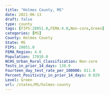 ```yaml
---
title: "Holmes County, MS"
date: 2021-06-13
draft: false
type: county
tags: [FIPS:28051.0,FEMA:4.0,Non-core,Green]
categories: [MS]
County: Holmes County
State: MS
FIPS: 28051.0
FEMA_Region: 4.0
Population: 17010.0
NCHS_Urban_Rural_Classification: Non-core
Tests_in_prior_14_days: 138.0
Fourteen_day_test_rate_per_100000: 811.0
Percent_Positivity_in_prior_14_days: 0.029
Level: Green
url: /states/MS/holmes-county
---
```



